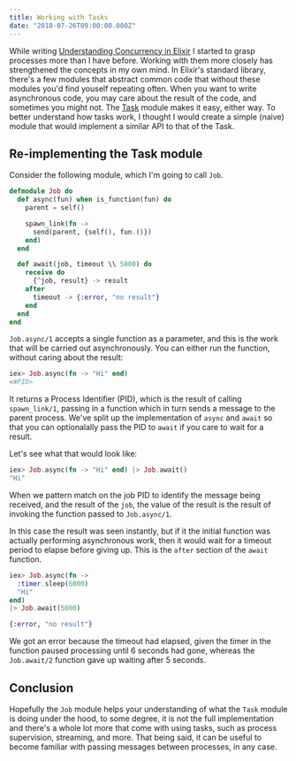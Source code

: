 ```yaml
---
title: Working with Tasks
date: "2018-07-26T09:00:00.000Z"
---
```


While writing [Understanding Concurrency in Elixir](/understanding-concurrency-in-elixir) I started to grasp processes more than I have before. Working with them more closely has strengthened the concepts in my own mind. 
In Elixir's standard library, there's a few modules that abstract common code that without these modules you'd find youself repeating often.
When you want to write asynchronous code, you may care about the result of the code, and sometimes you might not.
The [Task](https://hexdocs.pm/elixir/Task.html) module makes it easy, either way. 
To better understand how tasks work, I thought I would create a simple (naive) module that would implement a similar API to that of the Task.

## Re-implementing the Task module

Consider the following module, which I'm going to call `Job`.

```elixir
defmodule Job do
  def async(fun) when is_function(fun) do
    parent = self()

    spawn_link(fn ->
      send(parent, {self(), fun.()})
    end)
  end

  def await(job, timeout \\ 5000) do
    receive do
      {^job, result} -> result
    after
      timeout -> {:error, "no result"}
    end
  end
end
```

`Job.async/1` accepts a single function as a parameter, and this is the work that will be carried out asynchronously. You can either run the function, without caring about the result:

```elixir
iex> Job.async(fn -> "Hi" end)
<#PID>
```
It returns a Process Identifier (PID), which is the result of calling `spawn_link/1`, passing in a function which in turn sends a message to the parent process. We've split up the implementation of `async` and `await` so that you can optionalally pass the PID to `await` if you care to wait for a result.

Let's see what that would look like:

```elixir
iex> Job.async(fn -> "Hi" end) |> Job.await()
"Hi"
```

When we pattern match on the job PID to identify the message being received, and the result of the `job`, the value of the result is the result of invoking the function passed to `Job.async/1`.

In this case the result was seen instantly, but if it the initial function was actually performing asynchronous work, then it would wait for a timeout period to elapse before giving up. This is the `after` section of the `await` function.

```elixir
iex> Job.async(fn -> 
  :timer.sleep(6000)
  "Hi" 
end) 
|> Job.await(5000)

{:error, "no result"}
```

We got an error because the timeout had elapsed, given the timer in the function paused processing until 6 seconds had gone, whereas the `Job.await/2` function gave up waiting after 5 seconds.

## Conclusion
Hopefully the `Job` module helps your understanding of what the `Task` module is doing under the hood, to some degree, it is not the full implementation and there's a whole lot more that come with using tasks, such as process supervision, streaming, and more. That being said, it can be useful to become familiar with passing messages between processes, in any case.